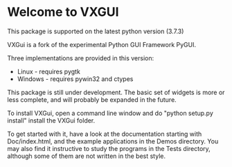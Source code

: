 Welcome to VXGUI
================

This package is supported on the latest python version (3.7.3)

VXGui is a fork of the experimental Python GUI Framework PyGUI.

Three implementations are provided in this version: 

* Linux - requires pygtk
* Windows - requires pywin32 and ctypes

This package is still under development. The basic set of widgets is
more or less complete, and will probably be expanded in the future.

To install VXGui, open a command line window and do "python setup.py install" install the VXGui folder.

To get started with it, have a look at the documentation starting with
Doc/index.html, and the example applications in the Demos directory.
You may also find it instructive to study the programs in the Tests
directory, although some of them are not written in the best style.

